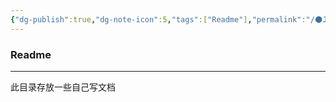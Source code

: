 ```yaml
---
{"dg-publish":true,"dg-note-icon":5,"tags":["Readme"],"permalink":"/🌑Journal_手札/Journal_readme/","dgPassFrontmatter":true,"noteIcon":5,"created":"2024-08-24T23:03:54.803+08:00","updated":"2024-09-01T09:13:38.091+08:00"}
---
```


### Readme
--- 
此目录存放一些自己写文档

